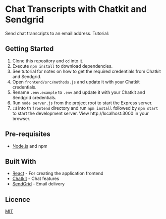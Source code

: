 # Chat Transcripts with Chatkit and Sendgrid

Send chat transcripts to an email address. Tutorial:

## Getting Started

1. Clone this repository and `cd` into it.
2. Execute `npm install` to download dependencies.
3. See tutorial for notes on how to get the required credentials from Chatkit and Sendgrid.
4. Open `frontend/src/methods.js` and update it with your Chatkit credentials.
5. Rename `.env.example` to `.env` and update it with your Chatkit and Sendgrid
   credentials.
6. Run `node server.js` from the project root to start the Express server.
7. `cd` into th `frontend` directory and run `npm install` followed by `npm start` to start the development server. View http://localhost:3000 in your browser.

## Pre-requisites

- [Node.js](https://nodejs.org/en) and npm

## Built With

- [React](https://reactjs.org) - For creating the application frontend
- [Chatkit](https://pusher.com/chatkit) - Chat features
- [SendGrid](https://sendgrid.com) - Email delivery

## Licence

[MIT](https://opensource.org/licenses/MIT)

